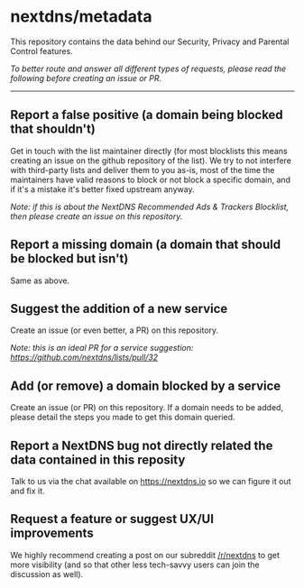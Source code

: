# nextdns/metadata

This repository contains the data behind our Security, Privacy and Parental Control features.

*To better route and answer all different types of requests, please read the following before creating an issue or PR.*

---

## Report a false positive (a domain being blocked that shouldn't)
Get in touch with the list maintainer directly (for most blocklists this means creating an issue on the github repository of the list). We try to not interfere with third-party lists and deliver them to you as-is, most of the time the maintainers have valid reasons to block or not block a specific domain, and if it's a mistake it's better fixed upstream anyway.

*Note: if this is about the NextDNS Recommended Ads & Trackers Blocklist, then please create an issue on this repository.*

## Report a missing domain (a domain that should be blocked but isn't)
Same as above.

## Suggest the addition of a new service
Create an issue (or even better, a PR) on this repository.

*Note: this is an ideal PR for a service suggestion: https://github.com/nextdns/lists/pull/32*

## Add (or remove) a domain blocked by a service
Create an issue (or PR) on this repository. If a domain needs to be added, please detail the steps you made to get this domain queried.

## Report a NextDNS bug not directly related the data contained in this reposity
Talk to us via the chat available on https://nextdns.io so we can figure it out and fix it.

## Request a feature or suggest UX/UI improvements
We highly recommend creating a post on our subreddit [/r/nextdns](https://www.reddit.com/r/nextdns) to get more visibility (and so that other less tech-savvy users can join the discussion as well).
